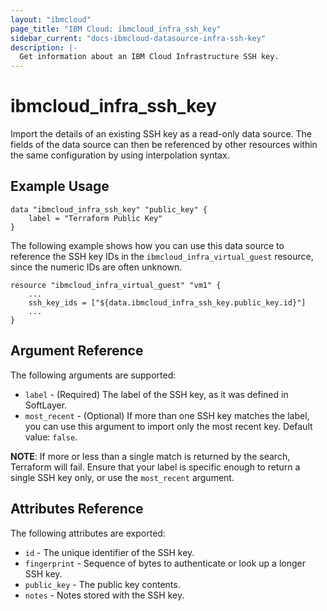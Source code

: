 ```yaml
---
layout: "ibmcloud"
page_title: "IBM Cloud: ibmcloud_infra_ssh_key"
sidebar_current: "docs-ibmcloud-datasource-infra-ssh-key"
description: |-
  Get information about an IBM Cloud Infrastructure SSH key.
---
```


# ibmcloud\_infra\_ssh\_key

Import the details of an existing SSH key as a read-only data source. The fields of the data source can then be referenced by other resources within the same configuration by using interpolation syntax. 

## Example Usage

```hcl
data "ibmcloud_infra_ssh_key" "public_key" {
    label = "Terraform Public Key"
}
```

The following example shows how you can use this data source to reference the SSH key IDs in the `ibmcloud_infra_virtual_guest` resource, since the numeric IDs are often unknown.

```hcl
resource "ibmcloud_infra_virtual_guest" "vm1" {
    ...
    ssh_key_ids = ["${data.ibmcloud_infra_ssh_key.public_key.id}"]
    ...
}
```

## Argument Reference

The following arguments are supported:

* `label` - (Required) The label of the SSH key, as it was defined in SoftLayer.
* `most_recent` - (Optional) If more than one SSH key matches the label, you can use this argument to import only the most recent key. Default value: `false`.

**NOTE**: If more or less than a single match is returned by the search, Terraform will fail. Ensure that your label is specific enough to return a single SSH key only, or use the `most_recent` argument.

## Attributes Reference

The following attributes are exported:

* `id` - The unique identifier of the SSH key.  
* `fingerprint` - Sequence of bytes to authenticate or look up a longer SSH key.
* `public_key` - The public key contents.
* `notes` - Notes stored with the SSH key.
